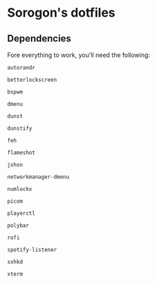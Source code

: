 # Sorogon's dotfiles

## Dependencies

Fore everything to work, you'll need the following:

`autorandr`

`betterlockscreen`

`bspwm`

`dmenu`

`dunst`

`dunstify`

`feh`

`flameshot`

`jshon`

`networkmanager-dmenu`

`numlockx`

`picom`

`playerctl`

`polybar`

`rofi`

`spotify-listener`

`sxhkd`

`xterm`

